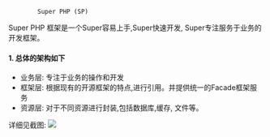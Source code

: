             Super PHP (SP) 
           
Super PHP 框架是一个Super容易上手,Super快速开发, Super专注服务于业务的开发框架。 

#### 1. 总体的架构如下
- 业务层: 专注于业务的操作和开发
- 框架层: 根据现有的开源框架的特点,进行引用。并提供统一的Facade框架服务
- 资源层: 对于不同资源进行封装,包括数据库,缓存, 文件等。

详细见截图:
![](https://ws1.sinaimg.cn/large/006tNc79gy1fn3afykcd4j314c0o4n09.jpg)
